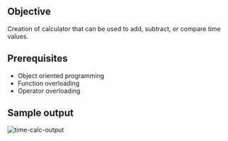 ## Objective
Creation of calculator that can be used to add, subtract, or compare time values.

## Prerequisites
- Object oriented programming
- Function overloading
- Operator overloading

## Sample output
![time-calc-output](https://i.ibb.co/tPgDT3D/time-calc-output.png)
